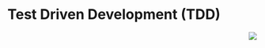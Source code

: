 # Test Driven Development (TDD)
<img src="https://marsner.com/wp-content/uploads/test-driven-development-TDD.png" align="right">
